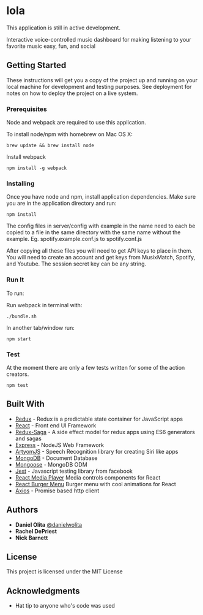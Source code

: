 # lola

This application is still in active development.

Interactive voice-controlled music dashboard for making listening to your favorite music easy, fun, and social

## Getting Started

These instructions will get you a copy of the project up and running on your local machine for development and testing purposes. See deployment for notes on how to deploy the project on a live system.

### Prerequisites

Node and webpack are required to use this application.

To install node/npm with homebrew on Mac OS X:

```
brew update && brew install node
```

Install webpack

```
npm install -g webpack
```

### Installing

Once you have node and npm, install application dependencies.
Make sure you are in the application directory and run:

```
npm install
```

The config files in server/config with example in the name need to each be copied to a file in the same directory
with the same name without the example. Eg. spotify.example.conf.js to spotify.conf.js

After copying all these files you will need to get API keys to place in them. You will need to create an account and get keys
from MusixMatch, Spotify, and Youtube. The session secret key can be any string.

### Run It

To run:

Run webpack in terminal with:
```
./bundle.sh
```

In another tab/window run:

```
npm start
```

### Test

At the moment there are only a few tests written for some of the action creators.

```
npm test
```

## Built With

* [Redux](http://redux.js.org/) - Redux is a predictable state container for JavaScript apps
* [React](https://facebook.github.io/react/) - Front end UI Framework
* [Redux-Saga](https://github.com/redux-saga/redux-saga) - A side effect model for redux apps using ES6 generators and sagas
* [Express](http://expressjs.com/) - NodeJS Web Framework
* [ArtyomJS](https://sdkcarlos.github.io/sites/artyom.html) - Speech Recognition library for creating Siri like apps
* [MongoDB](https://www.mongodb.com/) - Document Database
* [Mongoose](http://mongoosejs.com/) - MongoDB ODM
* [Jest](https://facebook.github.io/jest/) - Javascript testing library from facebook
* [React Media Player](https://github.com/souporserious/react-media-player) Media controls components for React
* [React Burger Menu](https://github.com/negomi/react-burger-menu) Burger menu with cool animations for React
* [Axios](https://github.com/mzabriskie/axios) - Promise based http client

## Authors

* **Daniel Olita** [@danielwolita](https://twitter.com/danielwolita)
* **Rachel DePriest**
* **Nick Barnett**

## License

This project is licensed under the MIT License

## Acknowledgments

* Hat tip to anyone who's code was used
